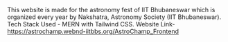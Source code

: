 This website is made for the astronomy fest of IIT Bhubaneswar which is organized every year by Nakshatra, Astronomy Society (IIT Bhubaneswar).
Tech Stack Used - MERN with Tailwind CSS.
Website Link- https://astrochamp.webnd-iitbbs.org/AstroChamp_Frontend
